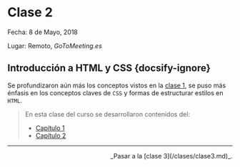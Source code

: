 # Clase 2

Fecha: 8 de Mayo, 2018

Lugar: Remoto, _GoToMeeting.es_

## Introducción a HTML y CSS {docsify-ignore}

Se profundizaron aún más los conceptos vistos en la [clase 1](/clases/clase1.md), se puso más énfasis en los conceptos claves de `CSS` y formas de estructurar estilos en `HTML`.

>En esta clase del curso se desarrollaron contenidos del: 
>
> * [Capítulo 1](/capitulo1.md)
> * [Capítulo 2](/capitulo2.md)

***

<div align="right">
_Pasar a la [clase 3](/clases/clase3.md)_.
</div>
